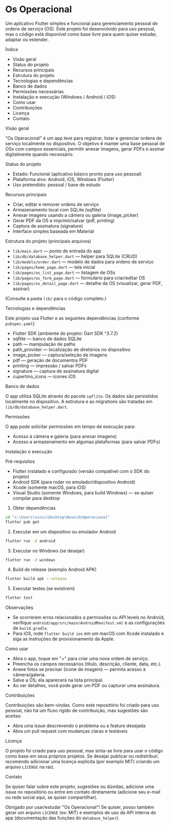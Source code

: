 # Os Operacional

Um aplicativo Flutter simples e funcional para gerenciamento pessoal de ordens de serviço (OS). Este projeto foi desenvolvido para uso pessoal, mas o código está disponível como base livre para quem quiser estudar, adaptar ou estender.

Índice
- Visão geral
- Status do projeto
- Recursos principais
- Estrutura do projeto
- Tecnologias e dependências
- Banco de dados
- Permissões necessárias
- Instalação e execução (Windows / Android / iOS)
- Como usar
- Contribuições
- Licença
- Contato

Visão geral

"Os Operacional" é um app leve para registrar, listar e gerenciar ordens de serviço localmente no dispositivo. O objetivo é manter uma base pessoal de OSs com campos essenciais, permitir anexar imagens, gerar PDFs e assinar digitalmente quando necessário.

Status do projeto

- Estado: Funcional (aplicativo básico pronto para uso pessoal)
- Plataforma alvo: Android, iOS, Windows (Flutter)
- Uso pretendido: pessoal / base de estudo

Recursos principais

- Criar, editar e remover ordens de serviço
- Armazenamento local com SQLite (sqflite)
- Anexar imagens usando a câmera ou galeria (image_picker)
- Gerar PDF da OS e imprimir/salvar (pdf, printing)
- Captura de assinatura (signature)
- Interface simples baseada em Material

Estrutura do projeto (principais arquivos)

- `lib/main.dart` — ponto de entrada do app
- `lib/db/database_helper.dart` — helper para SQLite (CRUD)
- `lib/models/order.dart` — modelo de dados para ordens de serviço
- `lib/pages/home_page.dart` — tela inicial
- `lib/pages/os_list_page.dart` — listagem de OSs
- `lib/pages/os_form_page.dart` — formulário para criar/editar OS
- `lib/pages/os_detail_page.dart` — detalhe da OS (visualizar, gerar PDF, assinar)

(Consulte a pasta `lib/` para o código completo.)

Tecnologias e dependências

Este projeto usa Flutter e as seguintes dependências (conforme `pubspec.yaml`):

- Flutter SDK (ambiente do projeto: Dart SDK ^3.7.2)
- sqflite — banco de dados SQLite
- path — manipulação de paths
- path_provider — localização de diretórios no dispositivo
- image_picker — captura/seleção de imagens
- pdf — geração de documentos PDF
- printing — impressão / salvar PDFs
- signature — captura de assinatura digital
- cupertino_icons — ícones iOS

Banco de dados

O app utiliza SQLite através do pacote `sqflite`. Os dados são persistidos localmente no dispositivo. A estrutura e as migrations são tratadas em `lib/db/database_helper.dart`.

Permissões

O app pode solicitar permissões em tempo de execução para:
- Acesso à câmera e galeria (para anexar imagens)
- Acesso a armazenamento em algumas plataformas (para salvar PDFs)

Instalação e execução

Pré-requisitos
- Flutter instalado e configurado (versão compatível com o SDK do projeto)
- Android SDK (para rodar no emulador/dispositivo Android)
- Xcode (somente macOS, para iOS)
- Visual Studio (somente Windows, para build Windows) — se quiser compilar para desktop

1) Obter dependências

```cmd
cd "c:\Users\vinic\Desktop\Novo\OsOperacional"
flutter pub get
```

2) Executar em um dispositivo ou emulador Android

```cmd
flutter run -d android
```

3) Executar no Windows (se desejar)

```cmd
flutter run -d windows
```

4) Build de release (exemplo Android APK)

```cmd
flutter build apk --release
```

5) Executar testes (se existirem)

```cmd
flutter test
```

Observações
- Se ocorrerem erros relacionados a permissões ou API levels no Android, verifique `android/app/src/main/AndroidManifest.xml` e as configurações de `build.gradle`.
- Para iOS, rode `flutter build ios` em um macOS com Xcode instalado e siga as instruções de provisionamento da Apple.

Como usar

- Abra o app, toque em "+" para criar uma nova ordem de serviço.
- Preencha os campos necessários (título, descrição, cliente, data, etc.).
- Anexe fotos se precisar (ícone de imagem) — permita acesso à câmera/galeria.
- Salve a OS; ela aparecerá na lista principal.
- Ao ver detalhes, você pode gerar um PDF ou capturar uma assinatura.

Contribuições

Contribuições são bem-vindas. Como este repositório foi criado para uso pessoal, não há um fluxo rígido de contribuição, mas sugestões são aceitas:
- Abra uma issue descrevendo o problema ou a feature desejada
- Abra um pull request com mudanças claras e testáveis

Licença

O projeto foi criado para uso pessoal, mas sinta-se livre para usar o código como base em seus próprios projetos. Se desejar publicar ou redistribuir, recomendo adicionar uma licença explícita (por exemplo MIT) criando um arquivo `LICENSE` na raiz.

Contato

Se quiser falar sobre este projeto, sugestões ou dúvidas, adicione uma issue no repositório ou entre em contato diretamente (adicione seu e-mail ou rede social aqui, se quiser compartilhar).

Obrigado por usar/estudar "Os Operacional"! Se quiser, posso também gerar um arquivo `LICENSE` (ex: MIT) e exemplos de uso da API interna do app (documentação das funções do `database_helper`).
